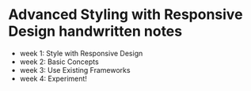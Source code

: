 # Advanced Styling with Responsive Design handwritten notes

- week 1: Style with Responsive Design
- week 2: Basic Concepts
- week 3: Use Existing Frameworks
- week 4: Experiment!

